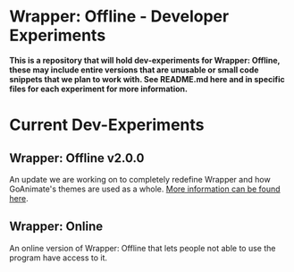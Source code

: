 # Wrapper: Offline - Developer Experiments
**This is a repository that will hold dev-experiments for Wrapper: Offline, these may include entire versions that are unusable or small code snippets that we plan to work with. See README.md here and in specific files for each experiment for more information.**

# Current Dev-Experiments

## Wrapper: Offline v2.0.0
An update we are working on to completely redefine Wrapper and how GoAnimate's themes are used as a whole. [More information can be found here](https://github.com/Wrapper-Offline/Wrapper-Offline-Dev-Experiments/wiki/Wrapper:-Offline-v2.0.0).

## Wrapper: Online
An online version of Wrapper: Offline that lets people not able to use the program have access to it.
